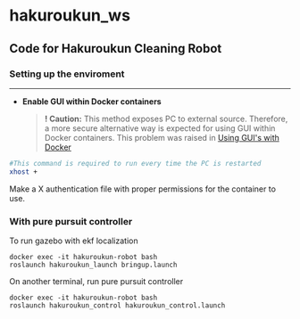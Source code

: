 # hakuroukun_ws
## Code for Hakuroukun Cleaning Robot

### Setting up the enviroment

-----

* **Enable GUI within Docker containers**

  > **! Caution:** This method exposes PC to external source. Therefore, a more secure alternative way is expected for using GUI within Docker containers. This problem was raised in [Using GUI's with Docker](https://wiki.ros.org/es/docker/Tutorials/GUI#:~:text=%2D%2Dpulse.-,Using%20X%20server,-X%20server%20is)

```bash
#This command is required to run every time the PC is restarted
xhost + 
```
Make a X authentication file with proper permissions for the container to use.


### With pure pursuit controller 
To run gazebo with ekf localization 
```
docker exec -it hakuroukun-robot bash 
roslaunch hakuroukun_launch bringup.launch
```

On another terminal, run pure pursuit controller 
```
docker exec -it hakuroukun-robot bash 
roslaunch hakuroukun_control hakuroukun_control.launch
```